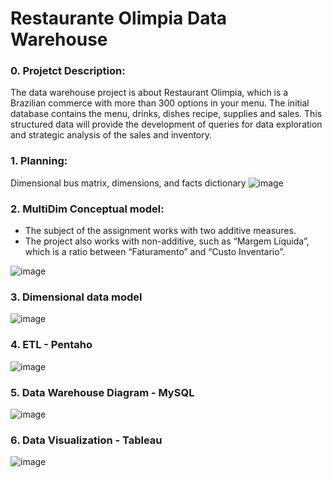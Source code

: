 # Restaurante Olimpia Data Warehouse

### 0. Projetct Description: 
The data warehouse project is about Restaurant Olimpia, which is a Brazilian commerce with more than 300 options in your menu. The initial database contains the menu, drinks, dishes recipe, supplies and sales. This structured data will provide the development of queries for data exploration and strategic analysis of the sales and inventory.

### 1. Planning: 
Dimensional bus matrix, dimensions, and facts dictionary
![image](https://user-images.githubusercontent.com/95027395/183255502-e50c2239-36a0-43b0-ae4d-145376b54f26.png)

### 2. MultiDim Conceptual model:

- The subject of the assignment works with two additive measures.
- The project also works with non-additive, such as “Margem Líquida”, which is a ratio between “Faturamento” and “Custo Inventario”.

![image](https://user-images.githubusercontent.com/95027395/183255987-6150dc9a-3d41-448c-a268-3405a4ee699e.png)

### 3. Dimensional data model

![image](https://user-images.githubusercontent.com/95027395/183256020-4906f44f-0952-4411-ad96-65fb8815c422.png)

### 4. ETL - Pentaho
![image](https://user-images.githubusercontent.com/95027395/183256031-e141d9ec-b39b-43e9-906f-abeb81b473e0.png)

### 5. Data Warehouse Diagram - MySQL

![image](https://user-images.githubusercontent.com/95027395/183256110-a5f5230a-3c63-4234-b0a0-4bafb97452fa.png)

### 6. Data Visualization - Tableau
![image](https://user-images.githubusercontent.com/95027395/183256160-a9397b9b-c1ae-43d4-8aed-869ad477e071.png)
